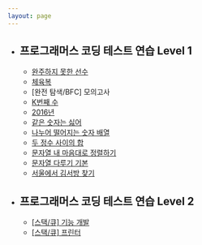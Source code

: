 ```yaml
---
layout: page
---
```


<div class="container">
   <ul class="accordion">
      <li class="item">
         <h2 class="accordionTitle">프로그래머스 코딩 테스트 연습 Level 1 <span class="accIcon"></span></h2>
         <ul class="targetList">
             <li><a href="../python/coding-test/programmers/hash/2020/05/15/Programmers-Coding-Test-Level1-49-1.html">완주하지 못한 선수</a></li>
             <li><a href="../python/coding-test/programmers/greedy-algorithm/2020/05/21/Programmers-Coding-Test-Level1-49-2.html">체육복</a></li>
             <li><a href="../python/coding-test/programmers/brute-force-search/2020/06/13/Programmers-Coding-Test-Level1-49-3.md.html"></a>[완전 탐색/BFC] 모의고사</li>
             <li><a href="../python/coding-test/programmers/sort/2020/06/14/Programmers-Coding-Test-Level1-49-4.md.html">K번째 수</a></li>
             <li><a href="../python/coding-test/programmers/2020/06/16/Programmers-Coding-Test-Level1-49-5.md.html">2016년</a></li>
             <li><a href="../python/coding-test/programmers/2020/06/16/Programmers-Coding-Test-Level1-49-6.md.html">같은 숫자는 싫어</a></li>
             <li><a href="../python/coding-test/programmers/2020/06/18/Programmers-Coding-Test-Level1-49-7.md.html">나누어 떨어지는 숫자 배열</a></li>
             <li><a href="../python/coding-test/programmers/2020/06/18/Programmers-Coding-Test-Level1-49-8.md.html">두 정수 사이의 합</a></li>
             <li><a href="../python/coding-test/programmers/2020/06/23/Programmers-Coding-Test-Level1-49-9.md.html">문자열 내 마음대로 정렬하기</a></li>
             <li><a href="../python/coding-test/programmers/2020/06/30/Programmers-Coding-Test-Level1-49-10.md.html">문자열 다루기 기본</a></li>
             <li><a href="../python/coding-test/programmers/2020/07/06/Programmers-Coding-Test-Level1-49-11.md.html">서울에서 김서방 찾기</a></li>
         </ul>
      </li>
      <li class="item">
         <h2 class="accordionTitle">프로그래머스 코딩 테스트 연습 Level 2 <span class="accIcon"></span></h2>
         <ul class="targetList">
             <li><a href="../python/coding-test/programmers/2020/06/24/Programmers-Coding-Test-Level2-64-1.md.html">[스택/큐] 기능 개발</a></li>
             <li><a href="../python/coding-test/programmers/2020/07/05/Programmers-Coding-Test-Level2-64-2.md.html">[스택/큐] 프린터</a></li>
         </ul>
      </li>
   </ul>
</div>
